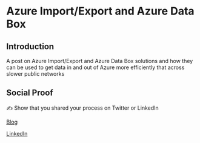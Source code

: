 # Azure Import/Export and Azure Data Box

## Introduction

A post on Azure Import/Export and Azure Data Box solutions and how they can be used to get data in and out of Azure more efficiently that across slower public networks

## Social Proof

✍️ Show that you shared your process on Twitter or LinkedIn

[Blog](https://michaeldurkan.com/2021/11/16/100daysofcloud-day24-azureimportexportdatabox/)

[LinkedIn](https://www.linkedin.com/posts/michael-durkan-1a72a759_100-days-of-cloudday-24-azure-import-activity-6861053277853773824-zW2y)
